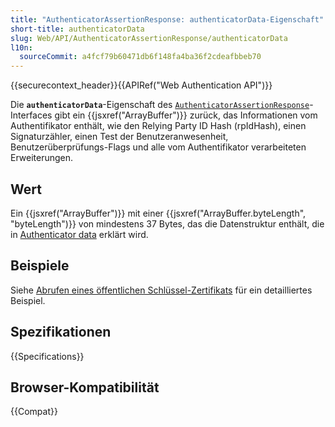 ```yaml
---
title: "AuthenticatorAssertionResponse: authenticatorData-Eigenschaft"
short-title: authenticatorData
slug: Web/API/AuthenticatorAssertionResponse/authenticatorData
l10n:
  sourceCommit: a4fcf79b60471db6f148fa4ba36f2cdeafbbeb70
---
```


{{securecontext_header}}{{APIRef("Web Authentication API")}}

Die **`authenticatorData`**-Eigenschaft des [`AuthenticatorAssertionResponse`](/de/docs/Web/API/AuthenticatorAssertionResponse)-Interfaces gibt ein {{jsxref("ArrayBuffer")}} zurück, das Informationen vom Authentifikator enthält, wie den Relying Party ID Hash (rpIdHash), einen Signaturzähler, einen Test der Benutzeranwesenheit, Benutzerüberprüfungs-Flags und alle vom Authentifikator verarbeiteten Erweiterungen.

## Wert

Ein {{jsxref("ArrayBuffer")}} mit einer {{jsxref("ArrayBuffer.byteLength", "byteLength")}} von mindestens 37 Bytes, das die Datenstruktur enthält, die in [Authenticator data](/de/docs/Web/API/Web_Authentication_API/Authenticator_data) erklärt wird.

## Beispiele

Siehe [Abrufen eines öffentlichen Schlüssel-Zertifikats](/de/docs/Web/API/CredentialsContainer/get#retrieving_a_public_key_credential) für ein detailliertes Beispiel.

## Spezifikationen

{{Specifications}}

## Browser-Kompatibilität

{{Compat}}
